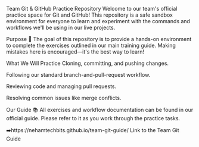 Team Git & GitHub Practice Repository
Welcome to our team's official practice space for Git and GitHub! This repository is a safe sandbox environment for everyone to learn and experiment with the commands and workflows we'll be using in our live projects.

Purpose 🎯
The goal of this repository is to provide a hands-on environment to complete the exercises outlined in our main training guide. Making mistakes here is encouraged—it's the best way to learn!

What We Will Practice
Cloning, committing, and pushing changes.

Following our standard branch-and-pull-request workflow.

Reviewing code and managing pull requests.

Resolving common issues like merge conflicts.

Our Guide 📚
All exercises and workflow documentation can be found in our official guide. Please refer to it as you work through the practice tasks.

➡️https://nehamtechbits.github.io/team-git-guide/ Link to the Team Git Guide
